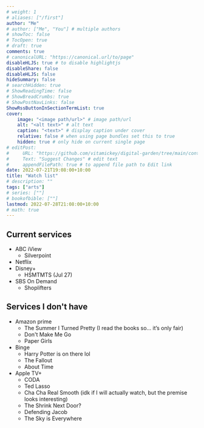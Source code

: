 ```yaml
---
# weight: 1
# aliases: ["/first"]
author: "Me"
# author: ["Me", "You"] # multiple authors
# showToc: false
# TocOpen: true
# draft: true
comments: true
# canonicalURL: "https://canonical.url/to/page"
disableHLJS: true # to disable highlightjs
disableShare: false
disableHLJS: false
hideSummary: false
# searchHidden: true
# ShowReadingTime: false
# ShowBreadCrumbs: true
# ShowPostNavLinks: false
ShowRssButtonInSectionTermList: true
cover:
    image: "<image path/url>" # image path/url
    alt: "<alt text>" # alt text
    caption: "<text>" # display caption under cover
    relative: false # when using page bundles set this to true
    hidden: true # only hide on current single page
# editPost:
#     URL: "https://github.com/vitamickey/digital-garden/tree/main/content"
#     Text: "Suggest Changes" # edit text
#     appendFilePath: true # to append file path to Edit link
date: 2022-07-21T19:08:00+10:00
title: "Watch list"
# description: ""
tags: ["arts"]
# series: [""]
# bookofbible: [""]
lastmod: 2022-07-28T21:08:00+10:00
# math: true
---
```


## Current services

- ABC iView
  - Silverpoint
- Netflix
- Disney+
  - HSMTMTS (Jul 27)
- SBS On Demand
  - Shoplifters

## Services I don't have

- Amazon prime
  - The Summer I Turned Pretty (I read the books so… it’s only fair)
  - Don't Make Me Go
  - Paper Girls
- Binge
  - Harry Potter is on there lol
  - The Fallout
  - About Time
- Apple TV+
  - CODA
  - Ted Lasso
  - Cha Cha Real Smooth (idk if I will actually watch, but the premise looks interesting)
  - The Shrink Next Door?
  - Defending Jacob
  - The Sky is Everywhere
